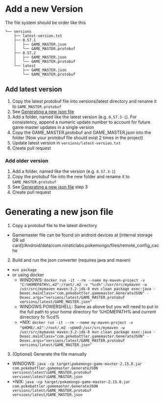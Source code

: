 # Add a new Version
The file system should be order like this
```
└── versions
    ├── latest-version.txt
    ├── 0.57.1
    │   ├── GAME_MASTER.json
    │   └── GAME_MASTER.protobuf
    ├── 0.57.2
    │   ├── GAME_MASTER.json
    │   └── GAME_MASTER.protobuf
    └── latest
        ├── GAME_MASTER.json
        └── GAME_MASTER.protobuf
```
## Add latest version
1. Copy the latest protobuf file into versions/latest directory and rename it to `GAME_MASTER.protobuf`
2. See [Generating a new json file](#generating-a-new-json-file)
3. Add a folder, named like the latest version (e.g. `0.57.3-1`). For consistency, append a numeric update number to account for future game master updates in a single version
4. Copy the GAME_MASTER.protobuf and GAME_MASTER.json into the folder (Now your protobuf file should exist 2 times in the project)
4. Update latest version in `versions/latest-version.txt`
6. Create pull request


### Add older version
1. Add a folder, named like the version (e.g. `0.57.3-1`)
2. Copy the protobuf file into the new folder and rename it to `GAME_MASTER.protobuf`
3. See [Generating a new json file](#generating-a-new-json-file) step 3
4. Create pull request


# Generating a new json file
1. Copy a protobuf file to the latest directory
  * Gamemaster file can be found on android devices at [internal storage OR sd card]/Android/data/com.ninaticlabs.pokemongo/files/remote_config_cache
2. Build and run the json converter (requires java and maven)
  * `mvn package`
  * or using docker
    * WINDOWS: `docker run -it --rm --name my-maven-project -v "C:%HOMEPATH%\.m2":/root/.m2 -v "%cd%":/usr/src/mymaven -w /usr/src/mymaven maven:3.2-jdk-8 mvn clean package exec:java -Dexec.mainClass="com.pokebattler.gamemaster.GenerateJSON" -Dexec.args="versions/latest/GAME_MASTER.protobuf versions/latest/GAME_MASTER.json"`
    * WINDOWS POWERSHELL: Same as above but you will need to put in the full path to your home directory for %HOMEPATH% and current dirrectory fo %cd%
    * *NIX: ` docker run -it --rm --name my-maven-project -v "$HOME/.m2":/root/.m2 -v `pwd`:/usr/src/mymaven -w /usr/src/mymaven maven:3.2-jdk-8 mvn clean package exec:java -Dexec.mainClass="com.pokebattler.gamemaster.GenerateJSON" -Dexec.args="versions/latest/GAME_MASTER.protobuf versions/latest/GAME_MASTER.json"`

3. (Optional) Generate the file manually
  * WINDOWS: `java -cp target\pokemongo-game-master-2.15.0.jar com.pokebattler.gamemaster.GenerateJSON versions\latest\GAME_MASTER.protobuf versions\latest\GAME_MASTER.json`
  * *NIX: `java -cp target/pokemongo-game-master-2.15.0.jar com.pokebattler.gamemaster.GenerateJSON versions/latest/GAME_MASTER.protobuf versions/latest/GAME_MASTER.json`

  